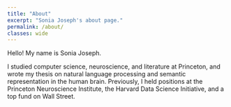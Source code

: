 ```yaml
---
title: "About"
excerpt: "Sonia Joseph's about page."
permalink: /about/
classes: wide
---
```


Hello! My name is Sonia Joseph.

I studied computer science, neuroscience, and literature at Princeton, and wrote my thesis on natural language processing and semantic representation in the human brain. Previously, I held positions at the Princeton Neuroscience Institute, the Harvard Data Science Initiative, and a top fund on Wall Street.
